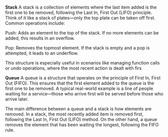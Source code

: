 **Stack**
A stack is a collection of elements where the last item added is the first one to be removed, following the Last In, First Out (LIFO) principle. Think of it like a stack of plates—only the top plate can be taken off first.
Common operations include:

Push: Adds an element to the top of the stack. If no more elements can be added, this results in an overflow.

Pop: Removes the topmost element. If the stack is empty and a pop is attempted, it leads to an underflow.

This structure is especially useful in scenarios like managing function calls or undo operations, where the most recent action is dealt with firs


**Queue**
A queue is a structure that operates on the principle of First In, First Out (FIFO). This ensures that the first element added to the queue is the first one to be removed. A typical real-world example is a line of people waiting for a service—those who arrive first will be served before those who arrive later.

The main difference between a queue and a stack is how elements are removed. In a stack, the most recently added item is removed first, following the Last In, First Out (LIFO) method. On the other hand, a queue removes the element that has been waiting the longest, following the FIFO rule.
